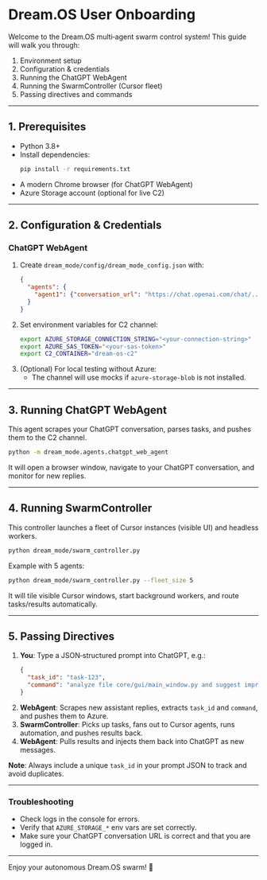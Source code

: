 # Dream.OS User Onboarding

Welcome to the Dream.OS multi‑agent swarm control system! This guide will walk you through:

1. Environment setup
2. Configuration & credentials
3. Running the ChatGPT WebAgent
4. Running the SwarmController (Cursor fleet)
5. Passing directives and commands

---

## 1. Prerequisites

- Python 3.8+
- Install dependencies:
  ```bash
  pip install -r requirements.txt
  ```
- A modern Chrome browser (for ChatGPT WebAgent)
- Azure Storage account (optional for live C2)

---

## 2. Configuration & Credentials

### ChatGPT WebAgent

1. Create `dream_mode/config/dream_mode_config.json` with:
   ```json
   {
     "agents": {
       "agent1": {"conversation_url": "https://chat.openai.com/chat/..."}
     }
   }
   ```
2. Set environment variables for C2 channel:
   ```bash
   export AZURE_STORAGE_CONNECTION_STRING="<your-connection-string>"
   export AZURE_SAS_TOKEN="<your-sas-token>"
   export C2_CONTAINER="dream-os-c2"
   ```
3. (Optional) For local testing without Azure:
   - The channel will use mocks if `azure-storage-blob` is not installed.

---

## 3. Running ChatGPT WebAgent

This agent scrapes your ChatGPT conversation, parses tasks, and pushes them to the C2 channel.

```bash
python -m dream_mode.agents.chatgpt_web_agent
```

It will open a browser window, navigate to your ChatGPT conversation, and monitor for new replies.

---

## 4. Running SwarmController

This controller launches a fleet of Cursor instances (visible UI) and headless workers.

```bash
python dream_mode/swarm_controller.py
```

Example with 5 agents:
```bash
python dream_mode/swarm_controller.py --fleet_size 5
```

It will tile visible Cursor windows, start background workers, and route tasks/results automatically.

---

## 5. Passing Directives

1. **You**: Type a JSON‑structured prompt into ChatGPT, e.g.:
   ```json
   {
     "task_id": "task-123",
     "command": "analyze file core/gui/main_window.py and suggest improvements"
   }
   ```
2. **WebAgent**: Scrapes new assistant replies, extracts `task_id` and `command`, and pushes them to Azure.
3. **SwarmController**: Picks up tasks, fans out to Cursor agents, runs automation, and pushes results back.
4. **WebAgent**: Pulls results and injects them back into ChatGPT as new messages.

**Note**: Always include a unique `task_id` in your prompt JSON to track and avoid duplicates.

---

### Troubleshooting

- Check logs in the console for errors.
- Verify that `AZURE_STORAGE_*` env vars are set correctly.
- Make sure your ChatGPT conversation URL is correct and that you are logged in.

---

Enjoy your autonomous Dream.OS swarm! 🚀 
